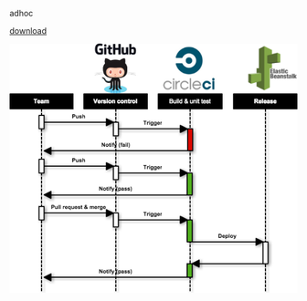 adhoc

<a href='/images/DistributionSummary.plist'>download</a>

<img src='/images/2016-08-04-CI.png'/>

